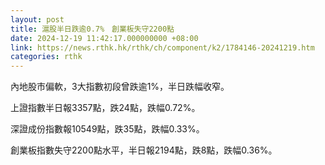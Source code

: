 ```yaml
---
layout: post
title: 滬股半日跌逾0.7%　創業板失守2200點
date: 2024-12-19 11:42:17.000000000 +08:00
link: https://news.rthk.hk/rthk/ch/component/k2/1784146-20241219.htm
categories: rthk
---
```


內地股市偏軟，3大指數初段曾跌逾1%，半日跌幅收窄。

上證指數半日報3357點，跌24點，跌幅0.72%。

深證成份指數報10549點，跌35點，跌幅0.33%。

創業板指數失守2200點水平，半日報2194點，跌8點，跌幅0.36%。
